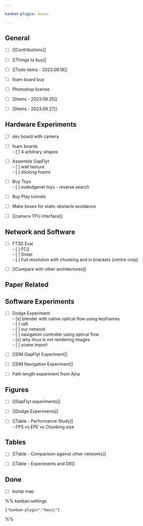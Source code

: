 ```yaml
---

kanban-plugin: basic

---
```


## General

- [ ] [[Contributions]]
- [ ] [[Things to buy]]
- [ ] [[Todo items - 2023.08.18]]
- [ ] foam board buy
- [ ] Photoshop license
- [ ] [[Items - 2023.09.25]]
- [ ] [[Items - 2023.09.27]]


## Hardware Experiments

- [ ] dev board with camera
- [ ] foam boards <br>- [ ] 4 arbitrary shapes
- [ ] Assemble GapFlyt<br>- [ ] wall texture<br>- [ ] sticking foams
- [ ] Buy Toys<br>- [ ] evdodgenet toys - reverse search
- [ ] Buy Play tunnels
- [ ] Make boxes for static obstacle avoidance
- [ ] [[camera TPU interface]]


## Network and Software

- [ ] FT3D Eval<br>- [ ] FC2<br>- [ ] Sintel<br>- [ ] Full resolution with chunking and in brackets (centre crop)
- [ ] [[Compare with other architectures]]


## Paper Related



## Software Experiments

- [ ] Dodge Experiment<br>- [x] blender with native optical flow using keyframes <br>- [ ] raft <br>- [ ] our network <br>- [ ] navigation controller using optical flow<br>- [x] why linux is not rendering images<br>- [ ] scene import
- [ ] [[SIM GapFlyt Experiment]]
- [ ] [[SIM Navigation Experiment]]
- [ ] Path length experiment from Ajna


## Figures

- [ ] [[GapFlyt experiments]]
- [ ] [[Dodge Experiments]]
- [ ] [[Table - Performance Study]]<br>- FPS vs EPE vs Chunking size


## Tables

- [ ] [[Table - Comparison against other networks]]
- [ ] [[Table - Experiments and DR]]


## Done

- [ ] bump map




%% kanban:settings
```
{"kanban-plugin":"basic"}
```
%%